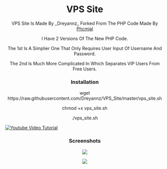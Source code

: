 <h1 align="center">VPS Site</h1>


<p align="center">VPS Site Is Made By _Dreyannz_ Forked From The PHP Code Made By <a href=https://www.phcorner.net/members/1189527/>Phcmjal</a></p>
<p align="center">I Have 2 Versions Of The New PHP Code.</p>
<p align="center"> The 1st Is A Simplier One That Only Requires User Input Of Username And Password.</p>
<p align="center">The 2nd Is Much More Complicated In Which Separates VIP Users From Free Users.</p>

<h3 align="center">Installation</h3>
  <p align="center">wget https://raw.githubusercontent.com/Dreyannz/VPS_Site/master/vps_site.sh</p>
  <p align="center">chmod +x vps_site.sh</p>
  <p align="center">./vps_site.sh</p>
  



[![Youtube Video Tutorial](https://img.youtube.com/vi/NBFft7OgJEU/0.jpg)](https://youtu.be/NBFft7OgJEU)


<h3 align="center">Screenshots</h3>
<p align="center">
<img src="https://raw.githubusercontent.com/Dreyannz/VPS_Site/master/Screenshots/1.JPG">
   </p>
   <p align="center">
<img src="https://raw.githubusercontent.com/Dreyannz/VPS_Site/master/Screenshots/2.JPG">
   </p>



